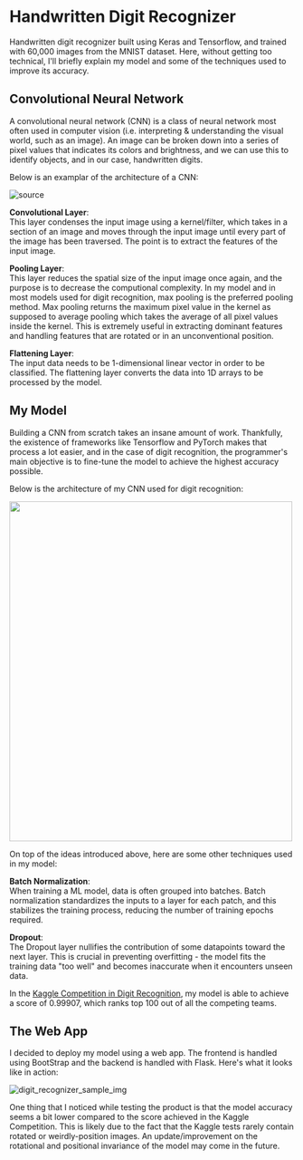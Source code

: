 # Handwritten Digit Recognizer

Handwritten digit recognizer built using Keras and Tensorflow, and trained with 60,000 images from the MNIST dataset. Here, without getting too technical, I'll briefly explain my model and some of the techniques used to improve its accuracy.

## Convolutional Neural Network
A convolutional neural network (CNN) is a class of neural network most often used in computer vision (i.e. interpreting & understanding the visual world, such as an image). An image can be broken down into a series of pixel values that indicates its colors and brightness, and we can use this to identify objects, and in our case, handwritten digits.

Below is an examplar of the architecture of a CNN:

![source](https://miro.medium.com/max/1400/1*vkQ0hXDaQv57sALXAJquxA.jpeg)

**Convolutional Layer**:  
This layer condenses the input image using a kernel/filter, which takes in a section of an image and moves through the input image until every part of the image has been traversed. The point is to extract the features of the input image.

**Pooling Layer**:  
This layer reduces the spatial size of the input image once again, and the purpose is to decrease the computional complexity. In my model and in most models used for digit recognition, max pooling is the preferred pooling method. Max pooling returns the maximum pixel value in the kernel as supposed to average pooling which takes the average of all pixel values inside the kernel. This is extremely useful in extracting dominant features and handling features that are rotated or in an unconventional position.

**Flattening Layer**:  
The input data needs to be 1-dimensional linear vector in order to be classified. The flattening layer converts the data into 1D arrays to be processed by the model.

## My Model
Building a CNN from scratch takes an insane amount of work. Thankfully, the existence of frameworks like Tensorflow and PyTorch makes that process a lot easier, and in the case of digit recognition, the programmer's main objective is to fine-tune the model to achieve the highest accuracy possible. 

Below is the architecture of my CNN used for digit recognition:  

<img src="https://user-images.githubusercontent.com/71620462/167315582-dc75ebde-a3bd-43cf-9be7-c535b3b84315.png" width="500" height="600">

On top of the ideas introduced above, here are some other techniques used in my model:

**Batch Normalization**:  
When training a ML model, data is often grouped into batches. Batch normalization standardizes the inputs to a layer for each patch, and this stabilizes the training process, reducing the number of training epochs required.

**Dropout**:  
The Dropout layer nullifies the contribution of some datapoints toward the next layer. This is crucial in preventing overfitting - the model fits the training data "too well" and becomes inaccurate when it encounters unseen data.


In the [Kaggle Competition in Digit Recognition](https://www.kaggle.com/competitions/digit-recognizer), my model is able to achieve a score of 0.99907, which ranks top 100 out of all the competing teams. 

## The Web App
I decided to deploy my model using a web app. The frontend is handled using BootStrap and the backend is handled with Flask. Here's what it looks like in action:

![digit_recognizer_sample_img](https://user-images.githubusercontent.com/71620462/167316590-ae5e3bbf-aa49-4b8d-b917-475357e86c56.png)

One thing that I noticed while testing the product is that the model accuracy seems a bit lower compared to the score achieved in the Kaggle Competition. This is likely due to the fact that the Kaggle tests rarely contain rotated or weirdly-position images. An update/improvement on the rotational and positional invariance of the model may come in the future.






